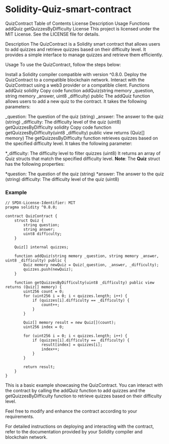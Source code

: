 # Solidity-Quiz-smart-contract

QuizContract
Table of Contents
License
Description
Usage
Functions
addQuiz
getQuizzesByDifficulty
License
This project is licensed under the MIT License. See the LICENSE file for details.

Description
The QuizContract is a Solidity smart contract that allows users to add quizzes and retrieve quizzes based on their difficulty level. It provides a simple interface to manage quizzes and retrieve them efficiently.

Usage
To use the QuizContract, follow the steps below:

Install a Solidity compiler compatible with version ^0.8.0.
Deploy the QuizContract to a compatible blockchain network.
Interact with the QuizContract using a web3 provider or a compatible client.
Functions
addQuiz
solidity
Copy code
function addQuiz(string memory _question, string memory _answer, uint8 _difficulty) public
The addQuiz function allows users to add a new quiz to the contract. It takes the following parameters:

_question: The question of the quiz (string)
_answer: The answer to the quiz (string)
_difficulty: The difficulty level of the quiz (uint8)
getQuizzesByDifficulty
solidity
Copy code
function getQuizzesByDifficulty(uint8 _difficulty) public view returns (Quiz[] memory)
The getQuizzesByDifficulty function retrieves quizzes based on the specified difficulty level. It takes the following parameter:

*_difficulty: The difficulty level to filter quizzes (uint8)
It returns an array of Quiz structs that match the specified difficulty level.
**Note**: The **Quiz** struct has the following properties:

*question: The question of the quiz (string)
*answer: The answer to the quiz (string)
difficulty: The difficulty level of the quiz (uint8)
### Example

```
// SPDX-License-Identifier: MIT
pragma solidity ^0.8.0;

contract QuizContract {
    struct Quiz {
        string question;
        string answer;
        uint8 difficulty;
    }

    Quiz[] internal quizzes;

    function addQuiz(string memory _question, string memory _answer, uint8 _difficulty) public {
        Quiz memory newQuiz = Quiz(_question, _answer, _difficulty);
        quizzes.push(newQuiz);
    }

    function getQuizzesByDifficulty(uint8 _difficulty) public view returns (Quiz[] memory) {
        uint256 count = 0;
        for (uint256 i = 0; i < quizzes.length; i++) {
            if (quizzes[i].difficulty == _difficulty) {
                count++;
            }
        }
        
        Quiz[] memory result = new Quiz[](count);
        uint256 index = 0;
        
        for (uint256 i = 0; i < quizzes.length; i++) {
            if (quizzes[i].difficulty == _difficulty) {
                result[index] = quizzes[i];
                index++;
            }
        }
        
        return result;
    }
}
```
This is a basic example showcasing the QuizContract.
You can interact with the contract by calling the addQuiz function 
to add quizzes and the getQuizzesByDifficulty function 
to retrieve quizzes based on their difficulty level.

Feel free to modify and enhance the contract according to your requirements.

For detailed instructions on deploying and interacting with the contract, refer to the documentation provided by your Solidity compiler and blockchain network.

